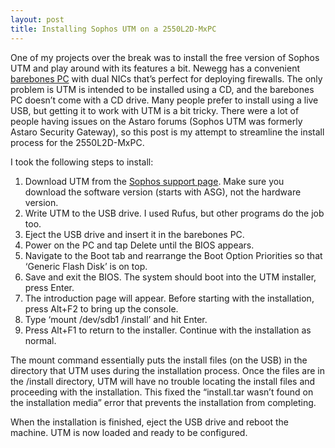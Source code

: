 ```yaml
---
layout: post
title: Installing Sophos UTM on a 2550L2D-MxPC
---
```


One of my projects over the break was to install the free version of Sophos UTM and play around with its features a bit. Newegg has a convenient [barebones PC](http://www.newegg.com/Product/Product.aspx?Item=N82E16856205007) with dual NICs that’s perfect for deploying firewalls. The only problem is UTM is intended to be installed using a CD, and the barebones PC doesn’t come with a CD drive. Many people prefer to install using a live USB, but getting it to work with UTM is a bit tricky. There were a lot of people having issues on the Astaro forums (Sophos UTM was formerly Astaro Security Gateway), so this post is my attempt to streamline the install process for the 2550L2D-MxPC.

I took the following steps to install:

1. Download UTM from the [Sophos support page](https://www.sophos.com/en-us/support/utm-downloads.aspx). Make sure you download the software version (starts with ASG), not the hardware version.
2. Write UTM to the USB drive. I used Rufus, but other programs do the job too.
3. Eject the USB drive and insert it in the barebones PC.
4. Power on the PC and tap Delete until the BIOS appears.
5. Navigate to the Boot tab and rearrange the Boot Option Priorities so that ‘Generic Flash Disk’ is on top.
6. Save and exit the BIOS. The system should boot into the UTM installer, press Enter.
7. The introduction page will appear. Before starting with the installation, press Alt+F2 to bring up the console.
8. Type ‘mount /dev/sdb1 /install’ and hit Enter.
9. Press Alt+F1 to return to the installer. Continue with the installation as normal.

The mount command essentially puts the install files (on the USB) in the directory that UTM uses during the installation process. Once the files are in the /install directory, UTM will have no trouble locating the install files and proceeding with the installation. This fixed the “install.tar wasn’t found on the installation media” error that prevents the installation from completing.

When the installation is finished, eject the USB drive and reboot the machine. UTM is now loaded and ready to be configured.
